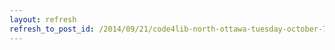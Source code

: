 ```yaml
---
layout: refresh
refresh_to_post_id: /2014/09/21/code4lib-north-ottawa-tuesday-october-7th-2014
---
```

